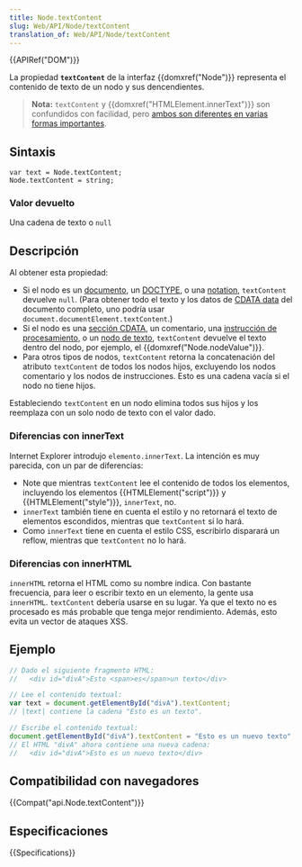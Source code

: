 ```yaml
---
title: Node.textContent
slug: Web/API/Node/textContent
translation_of: Web/API/Node/textContent
---
```


{{APIRef("DOM")}}

La propiedad **`textContent`** de la interfaz {{domxref("Node")}} representa el contenido de texto de un nodo y sus dencendientes.

> **Nota:** `textContent` y {{domxref("HTMLElement.innerText")}} son confundidos con facilidad, pero [ambos son diferentes en varias formas importantes](#Diferencias_con_innerText).

## Sintaxis

```
var text = Node.textContent;
Node.textContent = string;
```

### Valor devuelto

Una cadena de texto o `null`

## Descripción

Al obtener esta propiedad:

- Si el nodo es un [documento](/es/docs/Web/API/Document), un [DOCTYPE](/es/docs/Glossary/Doctype), o una [notation](/es/docs/Web/API/Notation), `textContent` devuelve `null`. (Para obtener todo el texto y los datos de [CDATA data](/es/docs/Web/API/CDATASection) del documento completo, uno podría usar `document.documentElement.textContent`.)
- Si el nodo es una [sección CDATA](/es/docs/Web/API/CDATASection), un comentario, una [instrucción de procesamiento](/es/docs/Web/API/ProcessingInstruction), o un [nodo de texto](/es/docs/Web/API/Document/createTextNode), `textContent` devuelve el texto dentro del nodo, por ejemplo, el {{domxref("Node.nodeValue")}}.
- Para otros tipos de nodos, `textContent` retorna la concatenación del atributo `textContent` de todos los nodos hijos, excluyendo los nodos comentario y los nodos de instrucciones. Esto es una cadena vacía si el nodo no tiene hijos.

Estableciendo `textContent` en un nodo elimina todos sus hijos y los reemplaza con un solo nodo de texto con el valor dado.

### Diferencias con innerText

Internet Explorer introdujo `elemento.innerText`. La intención es muy parecida, con un par de diferencias:

- Note que mientras `textContent` lee el contenido de todos los elementos, incluyendo los elementos {{HTMLElement("script")}} y {{HTMLElement("style")}}, `innerText`, no.
- `innerText` también tiene en cuenta el estilo y no retornará el texto de elementos escondidos, mientras que `textContent` sí lo hará.
- Como `innerText` tiene en cuenta el estilo CSS, escribirlo disparará un reflow, mientras que `textContent` no lo hará.

### Diferencias con innerHTML

`innerHTML` retorna el HTML como su nombre indica. Con bastante frecuencia, para leer o escribir texto en un elemento, la gente usa `innerHTML`. `textContent` debería usarse en su lugar. Ya que el texto no es procesado es más probable que tenga mejor rendimiento. Además, esto evita un vector de ataques XSS.

## Ejemplo

```js
// Dado el siguiente fragmento HTML:
//   <div id="divA">Esto <span>es</span>un texto</div>

// Lee el contenido textual:
var text = document.getElementById("divA").textContent;
// |text| contiene la cadena "Esto es un texto".

// Escribe el contenido textual:
document.getElementById("divA").textContent = "Esto es un nuevo texto";
// El HTML "divA" ahora contiene una nueva cadena:
//   <div id="divA">Esto es un nuevo texto</div>
```

## Compatibilidad con navegadores

{{Compat("api.Node.textContent")}}

## Especificaciones

{{Specifications}}
